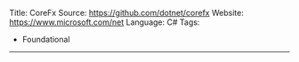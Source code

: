 Title: CoreFx
Source:  https://github.com/dotnet/corefx
Website: https://www.microsoft.com/net
Language: C#
Tags:
  - Foundational
---